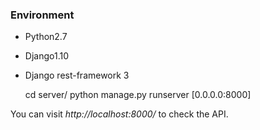 ### Environment

* Python2.7
* Django1.10
* Django rest-framework 3


    cd server/
    python manage.py runserver [0.0.0.0:8000]

You can visit *http://localhost:8000/* to check the API.
